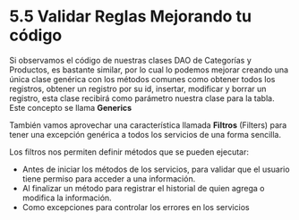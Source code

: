 # 5.5 Validar Reglas Mejorando tu código

Si observamos el código de nuestras clases DAO de Categorías y Productos, es bastante similar, por lo cual lo podemos mejorar creando una única clase genérica con los métodos comunes como obtener todos los registros, obtener un registro por su id, insertar, modificar y borrar un registro, esta clase recibirá como parámetro nuestra clase para la tabla. Este concepto se llama **Generics**

También vamos aprovechar una característica llamada **Filtros** (Filters) para tener una excepción genérica a todos los servicios de una forma sencilla. &#x20;

Los filtros nos permiten definir métodos que se pueden ejecutar:

* Antes de iniciar los métodos de los servicios, para validar que el usuario tiene permiso para acceder a una información.
* Al finalizar un método para registrar el historial de quien agrega o modifica la información.
* Como excepciones para controlar los errores en los servicios





